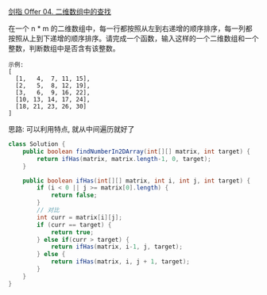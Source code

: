 [剑指 Offer 04. 二维数组中的查找](https://leetcode-cn.com/problems/er-wei-shu-zu-zhong-de-cha-zhao-lcof/)

在一个 n * m 的二维数组中，每一行都按照从左到右递增的顺序排序，每一列都按照从上到下递增的顺序排序。请完成一个函数，输入这样的一个二维数组和一个整数，判断数组中是否含有该整数。

```text
示例:
[
  [1,   4,  7, 11, 15],
  [2,   5,  8, 12, 19],
  [3,   6,  9, 16, 22],
  [10, 13, 14, 17, 24],
  [18, 21, 23, 26, 30]
]
```

思路: 可以利用特点, 就从中间遍历就好了

```java
class Solution {
    public boolean findNumberIn2DArray(int[][] matrix, int target) {
        return ifHas(matrix, matrix.length-1, 0, target);
    }

    public boolean ifHas(int[][] matrix, int i, int j, int target) {
        if (i < 0 || j >= matrix[0].length) {
            return false;
        }
        // 对比
        int curr = matrix[i][j];
        if (curr == target) {
            return true;
        } else if(curr > target) {
            return ifHas(matrix, i-1, j, target);
        } else {
            return ifHas(matrix, i, j + 1, target);
        }
    }
}
```







